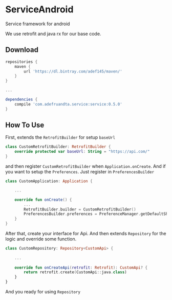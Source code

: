 # ServiceAndroid
Service framework for android

We use retrofit and java rx for our base code.

## Download
```gradle
repositories {
    maven {
        url 'https://dl.bintray.com/adef145/maven/'
    }
}

...

dependencies {
    compile 'com.adefruandta.service:service:0.5.0'
}
```

## How To Use
First, extends the `RetrofitBuilder` for setup `baseUrl`
```kotlin
class CustomRetrofitBuilder: RetrofitBuilder {
    override protected var baseUrl: String = "https://api.com/"
}
```
and then register `CustomRetrofitBuilder` when `Application.onCreate`. And if you want to setup the `Preferences`. Just register in `PreferencesBuilder`
```kotlin
class CustomApplication: Application {

    ...

    override fun onCreate() {
        ...
        RetrofitBuilder.builder = CustomRetrofitBuilder()
        PreferencesBuilder.preferences = PreferenceManager.getDefaultSharedPreferences(this)
    }
}
```

After that, create your interface for Api. And then extends `Repository` for the logic and override some function.
```kotlin
class CustomRepository: Repository<CustomApi> {
    
    ...
    
    override fun onCreateApi(retrofit: Retrofit): CustomApi? {
        return retrofit.create(CustomApi::java.class)
    }
}
```
And you ready for using `Repository`
